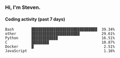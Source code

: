 ### Hi, I'm Steven.

#### Coding activity (past 7 days)
```
Bash        ▓▓▓▓▓▓▓▓▓▓▓▓▓▓▓▓▓▓▓▓▓▓▓▓▓▓▓▓▓▓  39.34%
other       ▓▓▓▓▓▓▓▓▓▓▓▓▓▓▓▓▓▓▓▓▓▓          29.61%
Python      ▓▓▓▓▓▓▓▓▓▓▓▓                    16.51%
C           ▓▓▓▓▓▓▓▓                        10.87%
Docker      ▓                                2.51%
JavaScript                                   1.16%
```
